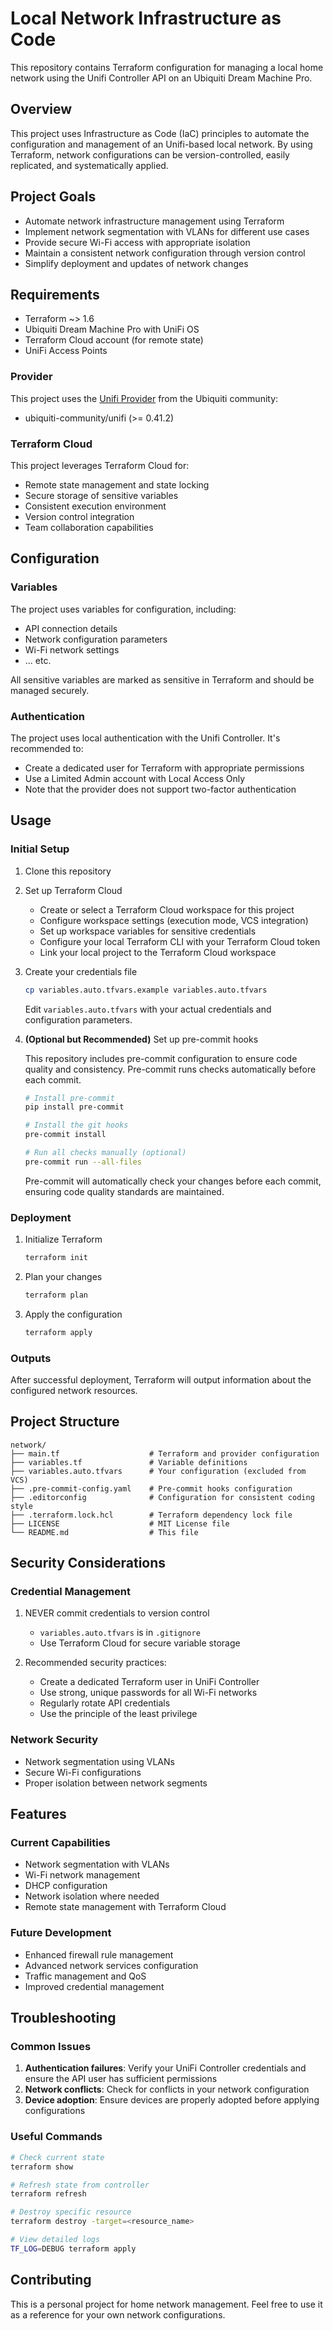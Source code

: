 Local Network Infrastructure as Code
===============================================================================

This repository contains Terraform configuration for managing a local home
network using the Unifi Controller API on an Ubiquiti Dream Machine Pro.

## Overview

This project uses Infrastructure as Code (IaC) principles to automate the
configuration and management of an Unifi-based local network.
By using Terraform, network configurations can be version-controlled, easily
replicated, and systematically applied.

## Project Goals

- Automate network infrastructure management using Terraform
- Implement network segmentation with VLANs for different use cases
- Provide secure Wi-Fi access with appropriate isolation
- Maintain a consistent network configuration through version control
- Simplify deployment and updates of network changes

## Requirements

- Terraform ~> 1.6
- Ubiquiti Dream Machine Pro with UniFi OS
- Terraform Cloud account (for remote state)
- UniFi Access Points

### Provider

This project uses the
[Unifi Provider](https://registry.terraform.io/providers/ubiquiti-community/unifi)
from the Ubiquiti community:

- ubiquiti-community/unifi (>= 0.41.2)

### Terraform Cloud

This project leverages Terraform Cloud for:

- Remote state management and state locking
- Secure storage of sensitive variables
- Consistent execution environment
- Version control integration
- Team collaboration capabilities

## Configuration

### Variables

The project uses variables for configuration, including:

- API connection details
- Network configuration parameters
- Wi-Fi network settings
- ... etc.

All sensitive variables are marked as sensitive in Terraform and
should be managed securely.

### Authentication

The project uses local authentication with the Unifi Controller.
It's recommended to:

- Create a dedicated user for Terraform with appropriate permissions
- Use a Limited Admin account with Local Access Only
- Note that the provider does not support two-factor authentication

## Usage

### Initial Setup

1. Clone this repository

2. Set up Terraform Cloud
    - Create or select a Terraform Cloud workspace for this project
    - Configure workspace settings (execution mode, VCS integration)
    - Set up workspace variables for sensitive credentials
    - Configure your local Terraform CLI with your Terraform Cloud token
    - Link your local project to the Terraform Cloud workspace

3. Create your credentials file
   ```bash
   cp variables.auto.tfvars.example variables.auto.tfvars
   ```

   Edit `variables.auto.tfvars` with your actual credentials and configuration
   parameters.

4. **(Optional but Recommended)** Set up pre-commit hooks

   This repository includes pre-commit configuration to ensure code quality
   and consistency. Pre-commit runs checks automatically before each commit.

   ```bash
   # Install pre-commit
   pip install pre-commit

   # Install the git hooks
   pre-commit install

   # Run all checks manually (optional)
   pre-commit run --all-files
   ```

   Pre-commit will automatically check your changes before each commit,
   ensuring code quality standards are maintained.

### Deployment

1. Initialize Terraform
   ```bash
   terraform init
   ```

2. Plan your changes
   ```bash
   terraform plan
   ```

3. Apply the configuration
   ```bash
   terraform apply
   ```

### Outputs

After successful deployment, Terraform will output information about the
configured network resources.

## Project Structure

```
network/
├── main.tf                    # Terraform and provider configuration
├── variables.tf               # Variable definitions
├── variables.auto.tfvars      # Your configuration (excluded from VCS)
├── .pre-commit-config.yaml    # Pre-commit hooks configuration
├── .editorconfig              # Configuration for consistent coding style
├── .terraform.lock.hcl        # Terraform dependency lock file
├── LICENSE                    # MIT License file
└── README.md                  # This file
```

## Security Considerations

### Credential Management

1. NEVER commit credentials to version control
    - `variables.auto.tfvars` is in `.gitignore`
    - Use Terraform Cloud for secure variable storage

2. Recommended security practices:
    - Create a dedicated Terraform user in UniFi Controller
    - Use strong, unique passwords for all Wi-Fi networks
    - Regularly rotate API credentials
    - Use the principle of the least privilege

### Network Security

- Network segmentation using VLANs
- Secure Wi-Fi configurations
- Proper isolation between network segments

## Features

### Current Capabilities

- Network segmentation with VLANs
- Wi-Fi network management
- DHCP configuration
- Network isolation where needed
- Remote state management with Terraform Cloud

### Future Development

- Enhanced firewall rule management
- Advanced network services configuration
- Traffic management and QoS
- Improved credential management

## Troubleshooting

### Common Issues

1. **Authentication failures**: Verify your UniFi Controller credentials and
   ensure the API user has sufficient permissions
2. **Network conflicts**: Check for conflicts in your network configuration
3. **Device adoption**: Ensure devices are properly adopted before applying
   configurations

### Useful Commands

```bash
# Check current state
terraform show

# Refresh state from controller
terraform refresh

# Destroy specific resource
terraform destroy -target=<resource_name>

# View detailed logs
TF_LOG=DEBUG terraform apply
```

## Contributing

This is a personal project for home network management.
Feel free to use it as a reference for your own network configurations.
